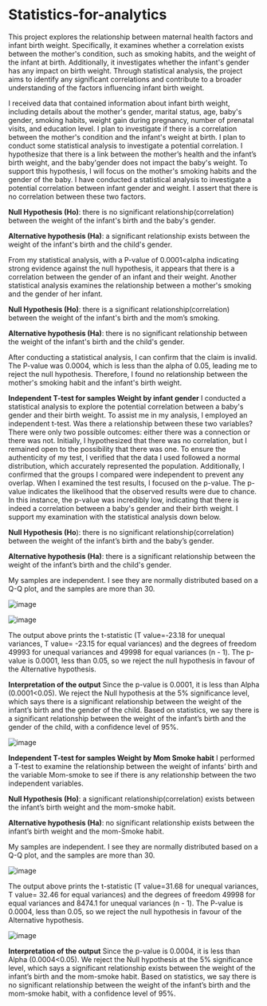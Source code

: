 # Statistics-for-analytics

This project explores the relationship between maternal health factors and infant birth weight. Specifically, it examines whether a correlation exists between the mother's condition, such as smoking habits, and the weight of the infant at birth. Additionally, it investigates whether the infant's gender has any impact on birth weight. Through statistical analysis, the project aims to identify any significant correlations and contribute to a broader understanding of the factors influencing infant birth weight.

I received data that contained information about infant birth weight, including details about the mother's gender, marital status, age, baby's gender, smoking
habits, weight gain during pregnancy, number of prenatal visits, and education level. I plan to investigate if there is a correlation between the mother's
condition and the infant's weight at birth. I plan to conduct some statistical analysis to investigate a potential correlation. I hypothesize that there is a link
between the mother’s health and the infant’s birth weight, and the baby'gender does not impact the baby's weight. To support this
hypothesis, I will focus on the mother's smoking habits and the gender of the baby.
I have conducted a statistical analysis to investigate a potential correlation between infant gender and weight. I assert that there is no correlation between
these two factors.

**Null Hypothesis (Ho)**: there is no significant relationship(correlation) between the weight of the infant's birth and the baby's gender.

**Alternative hypothesis (Ha)**: a significant relationship exists between the weight of the infant's birth and the child's gender.

From my statistical analysis, with a P-value of 0.0001<alpha indicating strong evidence against the null hypothesis, it appears that there is a correlation
between the gender of an infant and their weight.
Another statistical analysis examines the relationship between a mother's smoking and the gender of her infant.

**Null Hypothesis (Ho)**: there is a significant relationship(correlation) between the weight of the infant's birth and the mom’s smoking.

**Alternative hypothesis (Ha)**: there is no significant relationship between the weight of the infant's birth and the child's gender.

After conducting a statistical analysis, I can confirm that the claim is invalid. The P-value was 0.0004, which is less than the alpha of 0.05, leading me to
reject the null hypothesis. Therefore, I found no relationship between the mother's smoking habit and the infant's birth weight.

**Independent T-test for samples Weight by infant gender**
I conducted a statistical analysis to explore the potential correlation between a baby's gender and their birth weight. To assist me in
my analysis, I employed an independent t-test. Was there a relationship between these two variables? There were only two possible
outcomes: either there was a connection or there was not. Initially, I hypothesized that there was no correlation, but I remained
open to the possibility that there was one.
To ensure the authenticity of my test, I verified that the data I used followed a normal distribution, which accurately represented the
population. Additionally, I confirmed that the groups I compared were independent to prevent any overlap.
When I examined the test results, I focused on the p-value. The p-value indicates the likelihood that the observed results were due to
chance. In this instance, the p-value was incredibly low, indicating that there is indeed a correlation between a baby's gender and
their birth weight. I support my examination with the statistical analysis down below.

**Null Hypothesis (Ho**): there is no significant relationship(correlation) between the weight of the infant’s birth and the baby’s gender.

**Alternative hypothesis (Ha)**: there is a significant relationship between the weight of the infant’s birth and the child's gender.

My samples are independent. I see they are normally distributed based on a Q-Q plot, and the samples are more than 30.

![image](https://github.com/user-attachments/assets/10ee502b-3643-4c54-9d5e-edf8ce036991)

![image](https://github.com/user-attachments/assets/cf6ad118-2247-4eaf-81c1-4620665fc17c)


The output above prints the t-statistic (T value=-23.18 for unequal variances, T value= -23.15 for equal variances) and the degrees of
freedom 49993 for unequal variances and 49998 for equal variances (n - 1). The p-value is 0.0001, less than 0.05, so we reject the
null hypothesis in favour of the Alternative hypothesis.

**Interpretation of the output**
Since the p-value is 0.0001, it is less than Alpha (0.0001<0.05). We reject the Null hypothesis at the 5% significance level, which says
there is a significant relationship between the weight of the infant’s birth and the gender of the child.
Based on statistics, we say there is a significant relationship between the weight of the infant’s birth and the gender of the child,
with a confidence level of 95%.


![image](https://github.com/user-attachments/assets/4235eb75-d313-4712-88fc-dc399ff53547)




**Independent T-test for samples Weight by Mom Smoke habit**
I performed a T-test to examine the relationship between the weight of infants’ birth and the variable Mom-smoke to see if there is
any relationship between the two independent variables.

**Null Hypothesis (Ho)**: a significant relationship(correlation) exists between the infant’s birth weight and the mom-smoke habit.

**Alternative hypothesis (Ha)**: no significant relationship exists between the infant’s birth weight and the mom-Smoke habit.

My samples are independent. I see they are normally distributed based on a Q-Q plot, and the samples are more than 30.

![image](https://github.com/user-attachments/assets/e79e7019-8cbd-452c-8562-762ba06cc141)


The output above prints the t-statistic (T value=31.68 for unequal variances, T value= 32.46 for equal variances) and the degrees of
freedom 49998 for equal variances and 8474.1 for unequal variances (n - 1). The P-value is 0.0004, less than 0.05, so we reject the
null hypothesis in favour of the Alternative hypothesis.

![image](https://github.com/user-attachments/assets/a98efcda-98d4-4ec3-a3a7-bf1bdf4c06b5)


**Interpretation of the output**
Since the p-value is 0.0004, it is less than Alpha (0.0004<0.05). We reject the Null hypothesis at the 5% significance level, which says
a significant relationship exists between the weight of the infant’s birth and the mom-smoke habit.
Based on statistics, we say there is no significant relationship between the weight of the infant’s birth and the mom-smoke habit,
with a confidence level of 95%. 
